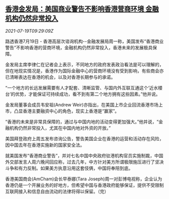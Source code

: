 <!--1626687063000-->
[香港金发局：美国商业警告不影响香港营商环境 金融机构仍然非常投入](https://cn.reuters.com/article/hkma-us-business-warning-0719-idCNKBS2EP0PS)
------

<div><i>2021-07-19T09:29:09Z</i></div><p>路透香港7月19日 - 香港高层次谘询机构--金融发展局周一称，美国发布“香港商业警告”不影响香港的营商环境，金融机构仍然非常投入，香港未来的发展极具保障。</p><p>金发局主席李律仁在记者会上表示，不同地方的政府发表政治看法是可以理解的，但在地现实情况是，香港作为国际金融中心的营商环境没有受到影响，有些商会亦已清晰表达在香港的机会，以及对香港长期参与的承诺。</p><p>“一个地方的长远发展需要有人才配套、清晰监管、与国内外互联互通这个‘近水楼台’的优势，才能保证可持续成功，看不到有第二个地方拥有这些因素。”他并说。</p><p>金发局董事会成员韦安祖(Andrew Weir)亦指出，在美国上市企业回流香港市场上市，凸显香港主要融资中心的角色，现实上香港是“赢家”。</p><p>“香港的未来是非常具保障的，通过与中国内地的活动变得更加强大。”他并说，“金融机构仍然非常投入，尤其在中国内地对外资的开放。”</p><p>美国拜登政府上周五发布咨询公告，警告美国企业在香港的运营和活动存在风险，因中国去年在香港实施新的国家安全法。</p><p>就美国发布“香港商业警告”，并对七名中国中央政府驻港机构官员实施制裁，中国外交部发言人周六晚间回应称，过去几年，中方针对美方所谓极限施压进行了坚决斗争和有力反制。如果美方执意沿用这套伎俩，中国将奉陪到底。</p><p>香港美国商会(AmCham)会长早泰娜(Tara Joseph)周一对彭博电视称，企业认为香港仍是一个开展业务的好地方，但希望中国与香港政府能够保证，提供不受限制互联网接入和信息自由流动的法律将得以保留。（完）</p>
